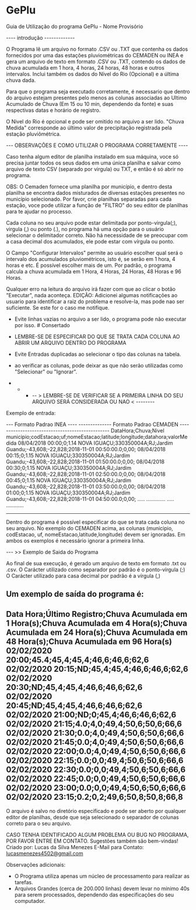 # GePlu

Guia de Utilização do programa GePlu  - Nome Provisório

---- introdução -------------

O Programa lê um arquivo no formato .CSV ou .TXT que contenha os dados fornecidos por uma das estações pluviométricas do CEMADEN ou INEA e gera um arquivo de texto em formato .CSV ou .TXT, contendo os dados de chuva acumulada em 1 hora, 4 horas, 24 horas, 48 horas e outros intervalos. Inclui também os dados do Nível do Rio (Opcional) e a última chuva dada.

Para que o programa seja executado corretamente, é necessario que dentro do arquivo estejam presentes pelo menos as colunas associadas ao Ultimo Acumulado de Chuva (Em 15 ou 10 min, dependendo da fonte) e suas respectivas datas e horário de registro.

O Nivel do Rio é opcional e pode ser omitido no arquivo a ser lido.
"Chuva Medida" corresponde ao último valor de precipitação registrada pela estação pluviômétrica.


 --- OBSERVAÇÕES E COMO UTILIZAR O PROGRAMA CORRETAMENTE ----

Caso tenha algum editor de planilha instalado em sua máquina, voce só precisa juntar todos os seus dados em uma única planilha e salvar como arquivo de texto CSV (separado por virgula) ou TXT, e então é só abrir no programa.

OBS: O Cemaden fornece uma planilha por município, e dentro desta planilha se encontra dados misturados de diversas estações presentes no município selecionado. Por favor, crie planilhas separadas para cada estação, voce pode utilizar a função de "FILTRO" do seu editor de planilhas para te ajudar no processo.

Cada coluna no seu arquivo pode estar delimitada por ponto-virgula(;), virgula (,) ou ponto (.), no programa há uma opção para o usuário selecionar o delimitador correto. 
Não há necessidade de se preocupar com a casa decimal dos acumulados, ele pode estar com vírgula ou ponto.

O Campo "Configurar Intervalos" permite ao usuário escolher qual será o intervalo dos acumulados pluviométricos, isto é, se serão em 1 hora, 4 horas e etc. É possível escolher mais de um.
Por padrão, o programa calcula a chuva acumulada em 1 Hora, 4 Horas, 24 Horas, 48 Horas e 96 Horas.

Qualquer erro na leitura do arquivo irá fazer com que ao clicar o botão "Executar", nada aconteça.
EDIÇÃO: Adicionei algumas notificações ao usuario para identificar a raiz do problema e resolve-la, mas pode nao ser suficiente. Se este for o caso me notifique.

- Evite linhas vazias no arquivo a ser lido, o programa pode não executar por isso. # Consertado
- LEMBRE-SE DE ESPECIFICAR DO QUE SE TRATA CADA COLUNA AO ABRIR UM ARQUIVO DENTRO DO PROGRAMA
- Evite Entradas duplicadas ao selecionar o tipo das colunas na tabela.
- ao verificar as colunas, pode deixar as que não serão utilizadas como "Selecionar" ou "Ignorar".

- - - -- > LEMBRE-SE DE VERIFICAR SE A PRIMEIRA LINHA DO SEU ARQUIVO SERÁ CONSIDERADA OU NAO < --------
 
Exemplo de entrada:

--- Formato Padrao INEA ----   -------------- Formato Padrao CEMADEN ------------------------------------------------
DataHora;Chuva;Nivel          	municipio;codEstacao;uf;nomeEstacao;latitude;longitude;datahora;valorMedida
08/04/2018 00:00;0;1.14       	NOVA IGUAÇU;330350004A;RJ;Jardim Guandu;-43,608;-22,828;2018-11-01 00:50:00.0;0,00;
08/04/2018 00:15;0;1.15		NOVA IGUAÇU;330350004A;RJ;Jardim Guandu;-43,608;-22,828;2018-11-01 01:50:00.0;0,00;
08/04/2018 00:30;0;1.15		NOVA IGUAÇU;330350004A;RJ;Jardim Guandu;-43,608;-22,828;2018-11-01 02:50:00.0;0,00;
08/04/2018 00:45;0;1.15		NOVA IGUAÇU;330350004A;RJ;Jardim Guandu;-43,608;-22,828;2018-11-01 03:50:00.0;0,00;
08/04/2018 01:00;0;1.15		NOVA IGUAÇU;330350004A;RJ;Jardim Guandu;-43,608;-22,828;2018-11-01 04:50:00.0;0,00;
.....				.............
.....				............
----------------------------   ----------------------------------------------------------------------------------------	

Dentro do programa é possível especificar do que se trata cada coluna no seu arquivo.
No exemplo do CEMADEN acima, as colunas (municipio, codEstacao, uf, nomeEstacao,latitude,longitude) devem ser ignoradas.
Em ambos os exemplos é necessário ignorar a primeira linha.

--- >> Exemplo de Saida do Programa

Ao final de sua execução, é gerado um arquivo de texto em formato .txt ou .csv.
O Carácter utilizado como separador por padrão é o ponto-vírgula (;)
O Carácter utilizado para casa decimal por padrão é a vírgula (,)

Um exemplo de saída do programa é:
----------------------------------------------
Data Hora;Último Registro;Chuva Acumulada em 1 Hora(s);Chuva Acumulada em 4 Hora(s);Chuva Acumulada em 24 Hora(s);Chuva Acumulada em 48 Hora(s);Chuva Acumulada em 96 Hora(s)
02/02/2020 20:00;45.4;45,4;45,4;46,6;46,6;62,6
02/02/2020 20:15;ND;45,4;45,4;46,6;46,6;62,6
02/02/2020 20:30;ND;45,4;45,4;46,6;46,6;62,6
02/02/2020 20:45;ND;45,4;45,4;46,6;46,6;62,6
02/02/2020 21:00;ND;0;45,4;46,6;46,6;62,6
02/02/2020 21:15;4.0;4,0;49,4;50,6;50,6;66,6
02/02/2020 21:30;0.0;4,0;49,4;50,6;50,6;66,6
02/02/2020 21:45;0.0;4,0;49,4;50,6;50,6;66,6
02/02/2020 22:00;0.0;4,0;49,4;50,6;50,6;66,6
02/02/2020 22:15;0.0;0,0;49,4;50,6;50,6;66,6
02/02/2020 22:30;0.0;0,0;49,4;50,6;50,6;66,6
02/02/2020 22:45;0.0;0,0;49,4;50,6;50,6;66,6
02/02/2020 23:00;0.0;0,0;49,4;50,6;50,6;66,6
02/02/2020 23:15;0.2;0,2;49,6;50,8;50,8;66,8
---------------------------------------------------
O arquivo é salvo no diretório especificado e pode ser aberto por qualquer editor de planilhas, desde que seja selecionado o separador de colunas correto para o seu arquivo.

CASO TENHA IDENTIFICADO ALGUM PROBLEMA OU BUG NO PROGRAMA, POR FAVOR ENTRE EM CONTATO.
Sugestões também são bem-vindas!
Criado por: Lucas da Silva Menezes
E-Mail para Contato: lucasmenezes4502@gmail.com

Observações adicionais:

- O Programa utiliza apenas um núcleo de processamento para realizar as tarefas.
- Arquivos Grandes (cerca de 200.000 linhas) devem levar no mínimo 40s para serem processados, dependendo das especificações do seu computador.
